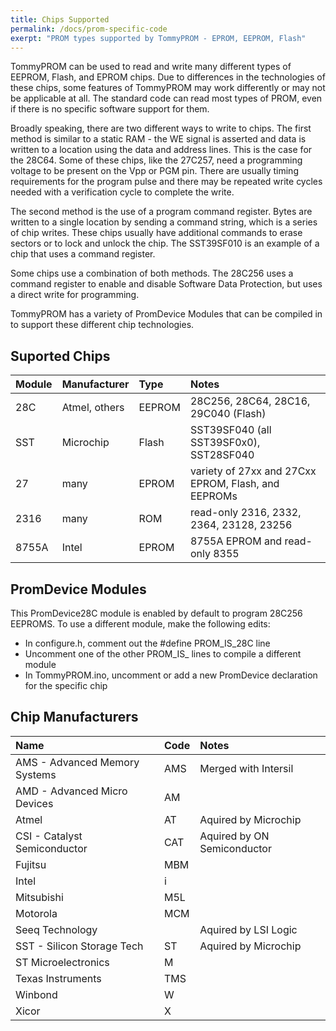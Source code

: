 ```yaml
---
title: Chips Supported
permalink: /docs/prom-specific-code
exerpt: "PROM types supported by TommyPROM - EPROM, EEPROM, Flash"
---
```


TommyPROM can be used to read and write many different types of EEPROM, Flash, and EPROM
chips.  Due to differences in the technologies of these chips, some features of TommyPROM
may work differently or may not be applicable at all.  The standard code can read most
types of PROM, even if there is no specific software support for them.

Broadly speaking, there are two different ways to write to chips.  The first method is
similar to a static RAM - the WE signal is asserted and data is written to a location
using the data and address lines.  This is the case for the 28C64. Some of these chips,
like the 27C257, need a programming voltage to be present on the Vpp or PGM pin.  There
are usually timing requirements for the program pulse and there may be repeated write
cycles needed with a verification cycle to complete the write.

The second method is the use of a program command register.  Bytes are written to a single
location by sending a command string, which is a series of chip writes.  These chips
usually have additional commands to erase sectors or to lock and unlock the chip.  The
SST39SF010 is an example of a chip that uses a command register.  

Some chips use a combination of both methods.  The 28C256 uses a command register to
enable and disable Software Data Protection, but uses a direct write for programming.

TommyPROM has a variety of PromDevice Modules that can be compiled in to support these
different chip technologies.


## Suported Chips

|Module  |Manufacturer |Type   |Notes|
|:---    |:---         |:---   |:--- |
|28C     |Atmel, others|EEPROM |28C256, 28C64, 28C16, 29C040 (Flash)|
|SST     |Microchip    |Flash  |SST39SF040 (all SST39SF0x0), SST28SF040|
|27      |many         |EPROM  |variety of 27xx and 27Cxx EPROM, Flash, and EEPROMs|
|2316    |many         |ROM    |read-only 2316, 2332, 2364, 23128, 23256|
|8755A   |Intel        |EPROM  |8755A EPROM and read-only 8355|

## PromDevice Modules

This PromDevice28C module is enabled by default to program 28C256 EEPROMS. To use a
different module, make the following edits:

* In configure.h, comment out the #define PROM_IS_28C line
* Uncomment one of the other PROM_IS_ lines to compile a different module
* In TommyPROM.ino, uncomment or add a new PromDevice declaration for the specific chip

## Chip Manufacturers

|Name     |Code |Notes|
|:---                         |:---|:---|
|AMS - Advanced Memory Systems|AMS |Merged with Intersil|
|AMD - Advanced Micro Devices |AM  ||
|Atmel                        |AT  |Aquired by Microchip|
|CSI - Catalyst Semiconductor |CAT |Aquired by ON Semiconductor|
|Fujitsu                      |MBM ||
|Intel                        |i   ||
|Mitsubishi                   |M5L ||
|Motorola                     |MCM ||
|Seeq Technology              |    |Aquired by LSI Logic|
|SST - Silicon Storage Tech   |ST  |Aquired by Microchip|
|ST Microelectronics          |M   ||
|Texas Instruments            |TMS ||
|Winbond                      |W   ||
|Xicor                        |X   ||
